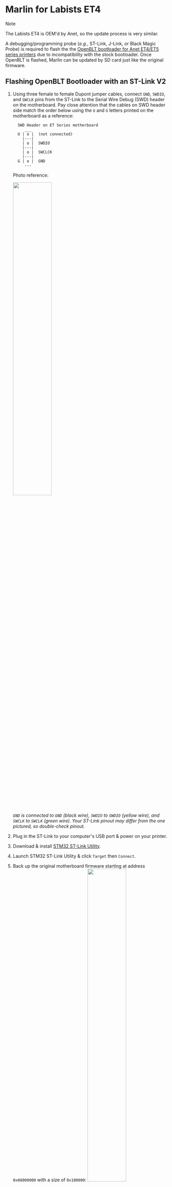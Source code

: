 # Marlin for Labists ET4

> [!NOTE]
> The Labists ET4 is OEM'd by Anet, so the update process is very similar.

A debugging/programming probe (_e.g._, ST-Link, J-Link, or Black Magic Probe) is required to flash the the [OpenBLT bootloader for Anet ET4/ET5 series printers](https://github.com/davidtgbe/openblt/releases) due to incompatibility with the stock bootloader. Once OpenBLT is flashed, Marlin can be updated by SD card just like the original firmware.

## Flashing OpenBLT Bootloader with an ST-Link V2

1. Using three female to female Dupont jumper cables, connect `GND`, `SWDIO`, and `SWCLK` pins from the ST-Link to the Serial Wire Debug (SWD) header on the motherboard. Pay close attention that the cables on SWD header side match the order below using the `U` and `G` letters printed on the motherboard as a reference:

    ```
      SWD Header on ET Series motherboard
         ___
      U | o |  (not connected)
        |---|
        | o |  SWDIO
        |---|
        | o |  SWCLCK
        |---|
      G | o |  GND
         ---
    ```
    Photo reference:

    <img src="https://i.imgur.com/IBqE0i0.jpeg" width="50%">

    _`GND` is connected to `GND` (black wire), `SWDIO` to `SWDIO` (yellow wire), and `SWCLK` to `SWCLK` (green wire). Your ST-Link pinout may differ from the one pictured, so double-check pinout._
2. Plug in the ST-Link to your computer's USB port & power on your printer.
3. Download & install [STM32 ST-Link Utility](https://www.st.com/en/development-tools/stsw-link004.html).
4. Launch STM32 ST-Link Utility & click `Target` then `Connect`.
5. Back up the original motherboard firmware starting at address `0x08000000` with a size of `0x100000`:
    <img src="https://i.imgur.com/RGG4B6L.png" width="50%">
6. Download & extract [OpenBLT bootloader for Anet ET4/ET5 series printers](https://github.com/davidtgbe/openblt/releases).
7. Click on `Target` then `Program...`
8. Set the `Start Address` to `0x08000000`.
9. Under `File Path`, click `Browse` and select `openblt_et4.bin` extracted in Step 6.
10. Click `Start` to initiate the flashing process.
11. OpenBLT for Anet ET4/ET5 series printers is now installed on your motherboard.

## Compiling Marlin

1. Overwrite the default Marlin configs with the ones from this folder.
2. Compile with the `Anet_ET4_OpenBLT` PlatformIO environment.

## Installing Marlin

1. Once Marlin is compiled, copy `Marlin/.pio/build/Anet_ET4_OpenBLT/firmware.srec` to a blank SD card and insert it into your printer.
2. Power cycle your printer to start the update process.

## Acknowledgements
- [@davidtgbe](https://github.com/davidtgbe) for porting Marlin to the ET4/ET5 series.
- [Telegram Anet ET4 spanish group](https://t.me/anetet4esp), especially [@olidnon](https://github.com/olidnon), who lent his motherboard for testing.
- [@uwe](https://github.com/uwe) and [@mubes](https://github.com/mubes) from Black Magic Probe team, and to [@Ebiroll](https://github.com/Ebiroll) (BMP/ESP32).
- All contributors and testers.
